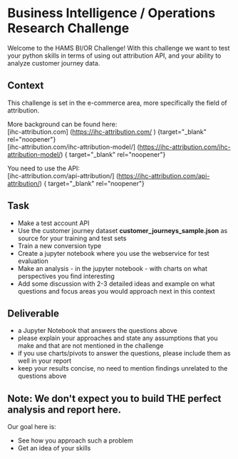 # Business Intelligence / Operations Research Challenge

Welcome to the HAMS BI/OR Challenge! 
With this challenge we want to test your python skills in terms of using out attribution API,
and your ability to analyze customer journey data.

## Context
This challenge is set in the e-commerce area, more specifically the field of attribution.

More background can be found here: <br>
[ihc-attribution.com] (https://ihc-attribution.com/ ) {target="_blank" rel="noopener"} <br>
[ihc-attribution.com/ihc-attribution-model/] (https://ihc-attribution.com/ihc-attribution-model/) { target="_blank" rel="noopener"}<br>

You need to use the API: <br>
[ihc-attribution.com/api-attribution/] (https://ihc-attribution.com/api-attribution/) { target="_blank" rel="noopener"}


## Task

* Make a test account API
* Use the customer journey dataset **customer_journeys_sample.json** as source for your training and test sets
* Train a new conversion type
* Create a jupyter notebook where you use the webservice for test evaluation
* Make an analysis - in the jupyter notebook - with charts on what perspectives you find interesting
* Add some discussion with 2-3 detailed ideas and example on what questions and focus areas you would approach next in this context


## Deliverable

- a Jupyter Notebook that answers the questions above
- please explain your approaches and state any assumptions that you make and that are not mentioned in the challenge
- if you use charts/pivots to answer the questions, please include them as well in your report
- keep your results concise, no need to mention findings unrelated to the questions above


## Note: We don't expect you to build THE perfect analysis and report here.
Our goal here is:
* See how you approach such a problem
* Get an idea of your skills
